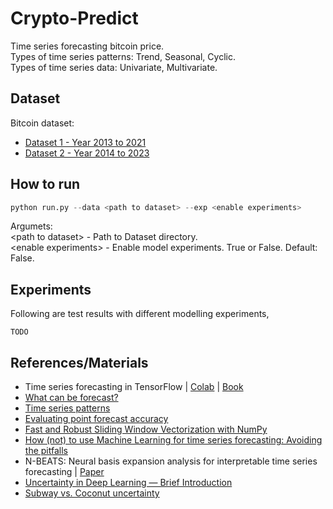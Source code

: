 # Crypto-Predict

Time series forecasting bitcoin price.<br/>
Types of time series patterns: Trend, Seasonal, Cyclic.<br/>
Types of time series data: Univariate, Multivariate.

## Dataset
Bitcoin dataset:<br/>
* [Dataset 1 - Year 2013 to 2021](https://github.com/Logeswaran123/Crypto-Predict/blob/main/dataset/BTC_USD_2013-10-01_2021-05-18-CoinDesk.csv)
* [Dataset 2 - Year 2014 to 2023](https://github.com/Logeswaran123/Crypto-Predict/blob/main/dataset/BTC-USD.csv)

## How to run
```python
python run.py --data <path to dataset> --exp <enable experiments>
```
Argumets:<br/>
<path to dataset\> - Path to Dataset directory.<br/>
<enable experiments\> - Enable model experiments. True or False. Default: False.

## Experiments
Following are test results with different modelling experiments, <br/>
```
TODO
```

## References/Materials
* Time series forecasting in TensorFlow | [Colab](https://colab.research.google.com/github/mrdbourke/tensorflow-deep-learning/blob/main/10_time_series_forecasting_in_tensorflow.ipynb#scrollTo=vlVtweEv7nAx) | [Book](https://dev.mrdbourke.com/tensorflow-deep-learning/10_time_series_forecasting_in_tensorflow/)
* [What can be forecast?](https://otexts.com/fpp3/what-can-be-forecast.html#what-can-be-forecast)
* [Time series patterns](https://otexts.com/fpp3/tspatterns.html)
* [Evaluating point forecast accuracy](https://otexts.com/fpp3/accuracy.html)
* [Fast and Robust Sliding Window Vectorization with NumPy](https://towardsdatascience.com/fast-and-robust-sliding-window-vectorization-with-numpy-3ad950ed62f5)
* [How (not) to use Machine Learning for time series forecasting: Avoiding the pitfalls](https://towardsdatascience.com/how-not-to-use-machine-learning-for-time-series-forecasting-avoiding-the-pitfalls-19f9d7adf424)
* N-BEATS: Neural basis expansion analysis for interpretable time series forecasting | [Paper](https://arxiv.org/pdf/1905.10437.pdf)
* [Uncertainty in Deep Learning — Brief Introduction](https://towardsdatascience.com/uncertainty-in-deep-learning-brief-introduction-1f9a5de3ae04)
* [Subway vs. Coconut uncertainty](https://www.noahbrier.com/archives/2016/01/subway-uncertainty-vs-coconut-uncertainty/)
